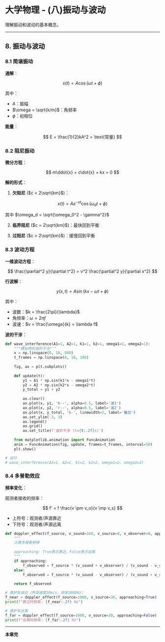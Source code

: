 # 大学物理 - (八)振动与波动

理解振动和波动的基本概念。

---

## 8. 振动与波动

### 8.1 简谐振动

**通解**：

$$
x(t) = A \cos(\omega t + \phi)
$$

其中：
- $A$：振幅
- $\omega = \sqrt{k/m}$：角频率
- $\phi$：初相位

**能量**：

$$
E = \frac{1}{2}kA^2 = \text{常量}
$$

### 8.2 阻尼振动

**微分方程**：

$$
m\ddot{x} + c\dot{x} + kx = 0
$$

**解的形式**：

1. **欠阻尼** ($c < 2\sqrt{km}$)：

$$
x(t) = Ae^{-\gamma t}\cos(\omega_d t + \phi)
$$

其中 $\omega_d = \sqrt{\omega_0^2 - \gamma^2}$

2. **临界阻尼** ($c = 2\sqrt{km}$)：最快回到平衡

3. **过阻尼** ($c > 2\sqrt{km}$)：缓慢回到平衡

### 8.3 波动方程

**一维波动方程**：

$$
\frac{\partial^2 y}{\partial t^2} = v^2 \frac{\partial^2 y}{\partial x^2}
$$

**行波解**：

$$
y(x, t) = A\sin(kx - \omega t + \phi)
$$

其中：
- 波数：$k = \frac{2\pi}{\lambda}$
- 角频率：$\omega = 2\pi f$
- 波速：$v = \frac{\omega}{k} = \lambda f$

**波的干涉**：

```python
def wave_interference(A1=1, A2=1, k1=1, k2=1, omega1=1, omega2=1):
    """模拟两列波的干涉"""
    x = np.linspace(0, 10, 500)
    t_frames = np.linspace(0, 10, 100)
    
    fig, ax = plt.subplots()
    
    def update(t):
        y1 = A1 * np.sin(k1*x - omega1*t)
        y2 = A2 * np.sin(k2*x - omega2*t)
        y_total = y1 + y2
        
        ax.clear()
        ax.plot(x, y1, 'b--', alpha=0.5, label='波1')
        ax.plot(x, y2, 'r--', alpha=0.5, label='波2')
        ax.plot(x, y_total, 'k-', linewidth=2, label='叠加')
        ax.set_ylim(-3, 3)
        ax.legend()
        ax.grid()
        ax.set_title(f'波的干涉 (t={t:.2f}s)')
    
    from matplotlib.animation import FuncAnimation
    anim = FuncAnimation(fig, update, frames=t_frames, interval=50)
    plt.show()

# 运行
# wave_interference(A1=1, A2=1, k1=2, k2=2, omega1=2, omega2=2)
```

### 8.4 多普勒效应

**频率变化**：

观测者接收的频率：

$$
f' = f \frac{v \pm v_o}{v \mp v_s}
$$

- 上符号：观测者/声源靠近
- 下符号：观测者/声源远离

```python
def doppler_effect(f_source, v_sound=340, v_source=0, v_observer=0, approaching=True):
    """
    计算多普勒频移
    
    approaching: True表示靠近，False表示远离
    """
    if approaching:
        f_observed = f_source * (v_sound + v_observer) / (v_sound - v_source)
    else:
        f_observed = f_source * (v_sound - v_observer) / (v_sound + v_source)
    
    return f_observed

# 救护车驶近（声源速度30m/s，频率1000Hz）
f_near = doppler_effect(f_source=1000, v_source=30, approaching=True)
print(f"靠近时频率: {f_near:.2f} Hz")

# 救护车远离
f_far = doppler_effect(f_source=1000, v_source=30, approaching=False)
print(f"远离时频率: {f_far:.2f} Hz")
```

---

**本章完**